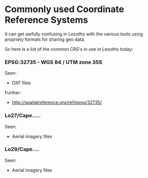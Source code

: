 # Commonly used Coordinate Reference Systems
It can get awfully confusing in Lesotho with the various tools using propriety formats for sharing geo data.

So here is a list of the common CRS's in use in Lesotho today:

### EPSG:32735 - WGS 84 / UTM zone 35S
Seen: 
- DXF files

Further: 
- http://spatialreference.org/ref/epsg/32735/

### Lo27/Cape.....
Seen:
- Aerial imagery files

### Lo29/Cape....
Seen:
- Aerial imagery files
